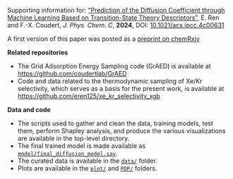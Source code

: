 Supporting information for: [“Prediction of the Diffusion Coefficient through Machine Learning Based on Transition-State Theory Descriptors”](https://doi.org/10.1021/acs.jpcc.4c00631), E. Ren and F.-X. Coudert, _J. Phys. Chem. C_, **2024**, DOI: [10.1021/acs.jpcc.4c00631](https://doi.org/10.1021/acs.jpcc.4c00631)


A first version of this paper was posted as a [preprint on chemRxiv](https://doi.org/10.26434/chemrxiv-2024-h98mf-v2)


**Related repositories**

- The Grid Adsorption Energy Sampling code (GrAED) is available at https://github.com/coudertlab/GrAED
- Code and data related to the thermodynamic sampling of Xe/Kr selectivity, which serves as a basis for the present work, is available at https://github.com/eren125/xe_kr_selectivity_xgb


**Data and code**

- The scripts used to gather and clean the data, training models, test them, perform Shapley analysis, and produce the various visualizations are available in the top-level directory.
- The final trained model is made available as [`model/final_diffusion_model.sav`](model/final_diffusion_model.sav).
- The curated data is available in the [`data/`](data/) folder.
- Plots are available in the [`plot/`](plot/) and [`PDP/`](PDP/) folders.

